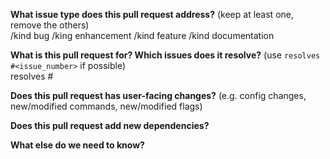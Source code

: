 **What issue type does this pull request address?** (keep at least one, remove the others)  
/kind bug
/king enhancement
/kind feature
/kind documentation


**What is this pull request for? Which issues does it resolve?** (use `resolves #<issue_number>` if possible)  
resolves #


**Does this pull request has user-facing changes?** (e.g. config changes, new/modified commands, new/modified flags)  


**Does this pull request add new dependencies?**  


**What else do we need to know?**  
